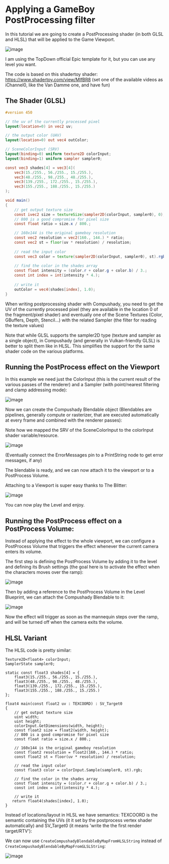 # Applying a GameBoy PostProcessing filter

In this tutorial we are going to create a PostProcessing shader (in both GLSL and HLSL) that will be applied to the Game Viewport.

![image](..//Screenshots/GAMEBOY_000.png)

I am using the TopDown official Epic template for it, but you can use any level you want.

The code is based on this shadertoy shader: https://www.shadertoy.com/view/MlfBR8 (set one of the available videos as iChannel0, like the Van Damme one, and have fun)

## The Shader (GLSL)

```glsl
#version 450

// the uv of the currently processed pixel
layout(location=0) in vec2 uv;

// the output color (UAV)
layout(location=0) out vec4 outColor;

// SceneColorInput (SRV)
layout(binding=0) uniform texture2D colorInput;
layout(binding=1) uniform sampler sampler0;

const vec3 shades[4] = vec3[4](
    vec3(15./255., 56./255., 15./255.),
    vec3(48./255., 98./255., 48./255.),
    vec3(139./255., 172./255., 15./255.),
    vec3(155./255., 188./255., 15./255.)
);

void main()
{
    // get output texture size
    const ivec2 size = textureSize(sampler2D(colorInput, sampler0), 0);
    // 800 is a good compromise for pixel size
    const float ratio = size.x / 800.; 

    // 160x144 is the original gameboy resolution
    const vec2 resolution = vec2(160., 144.) * ratio;
    const vec2 st = floor(uv * resolution) / resolution;
    
    // read the input color
    const vec3 color = texture(sampler2D(colorInput, sampler0), st).rgb;
    
    // find the color in the shades array
    const float intensity = (color.r + color.g + color.b) / 3.;
    const int index = int(intensity * 4.);
    
    // write it
    outColor = vec4(shades[index], 1.0);
}
```

When writing postprocessing shader with Compushady, you need to get the UV of the currently processed pixel (they are available in the location 0 of the fragment/pixel shader) and eventually one of the Scene Textures (Color, GBuffers, Depth, Stencil...) with the related Sampler (the filter for reading the texture values)

Note that while GLSL supports the sampler2D type (texture and sampler as a single object), in Compushady (and generally in Vulkan-friendly GLSL) is better to split them like in HLSL. This simplifies the support for the same shader code on the various platforms.

## Running the PostProcess effect on the Viewport

In this example we need just the ColorInput (this is the current result of the various passes of the renderer) and a Sampler (with point/nearest filtering and clamp addressing mode):

![image](../Screenshots/GAMEBOY_001.png)

Now we can create the Compushady Blendable object (Blendables are pipelines, generally compute or rasterizer, that are executed automatically at every frame and combined with the renderer passes):

Note how we mapped the SRV of the SceneColorInput to the colorInput shader variable/resource. 

![image](../Screenshots/GAMEBOY_002.png)

(Eventually connect the ErrorMessages pin to a PrintString node to get error messages, if any)

The blendable is ready, and we can now attach it to the viewport or to a PostProcess Volume.

Attaching to a Viewport is super easy thanks to The Blitter:

![image](../Screenshots/GAMEBOY_003.png)

You can now play the Level and enjoy.

## Running the PostProcess effect on a PostProcess Volume:

Instead of applying the effect to the whole viewport, we can configure a PostProcess Volume that triggers the effect whenever the current camera enters its volume.

The first step is defining the PostProcess Volume by adding it to the level and defining its Brush settings (the goal here is to activate the effect when the characters moves over the ramp):

![image](../Screenshots/GAMEBOY_004.png)

Then by adding a reference to the PostProcess Volume in the Level Blueprint, we can attach the Compushady Blendable to it:

![image](../Screenshots/GAMEBOY_005.png)

Now the effect will trigger as soon as the mannequin steps over the ramp, and will be turned off when the camera exits the volume.

## HLSL Variant

The HLSL code is pretty similar:

```hlsl
Texture2D<float4> colorInput;
SamplerState sampler0;

static const float3 shades[4] = {
    float3(15./255., 56./255., 15./255.),
    float3(48./255., 98./255., 48./255.),
    float3(139./255., 172./255., 15./255.),
    float3(155./255., 188./255., 15./255.)
};

float4 main(const float2 uv : TEXCOORD) : SV_Target0
{
    // get output texture size
    uint width;
    uint height;
    colorInput.GetDimensions(width, height);
    const float2 size = float2(width, height);
    // 800 is a good compromise for pixel size
    const float ratio = size.x / 800.; 

    // 160x144 is the original gameboy resolution
    const float2 resolution = float2(160., 144.) * ratio;
    const float2 st = floor(uv * resolution) / resolution;
    
    // read the input color
    const float3 color = colorInput.Sample(sampler0, st).rgb;
    
    // find the color in the shades array
    const float intensity = (color.r + color.g + color.b) / 3.;
    const int index = int(intensity * 4.);
    
    // write it
   return float4(shades[index], 1.0);
}
```

Instead of locations/layout in HLSL we have semantics: TEXCOORD is the semantic containing the UVs (it it set by the postprocess vertex shader automatically) and SV_Target0 (it means 'write the the first render target/RTV'):

We can now use `CreateCompushadyBlendableByMapFromHLSLString` instead of `CreateCompushadyBlendableByMapFromGLSLString`:

![image](../Screenshots/GAMEBOY_006.png)
